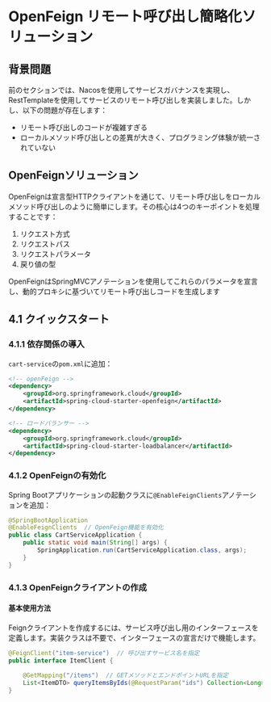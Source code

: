 # OpenFeign リモート呼び出し簡略化ソリューション

## 背景問題
前のセクションでは、Nacosを使用してサービスガバナンスを実現し、RestTemplateを使用してサービスのリモート呼び出しを実装しました。しかし、以下の問題が存在します：
- リモート呼び出しのコードが複雑すぎる
- ローカルメソッド呼び出しとの差異が大きく、プログラミング体験が統一されていない

## OpenFeignソリューション
OpenFeignは宣言型HTTPクライアントを通じて、リモート呼び出しをローカルメソッド呼び出しのように簡単にします。その核心は4つのキーポイントを処理することです：
1. リクエスト方式
2. リクエストパス
3. リクエストパラメータ
4. 戻り値の型

OpenFeignはSpringMVCアノテーションを使用してこれらのパラメータを宣言し、動的プロキシに基づいてリモート呼び出しコードを生成します

## 4.1 クイックスタート

### 4.1.1 依存関係の導入
`cart-service`の`pom.xml`に追加：

```xml
<!-- openFeign -->
<dependency>
    <groupId>org.springframework.cloud</groupId>
    <artifactId>spring-cloud-starter-openfeign</artifactId>
</dependency>

<!-- ロードバランサー -->
<dependency>
    <groupId>org.springframework.cloud</groupId>
    <artifactId>spring-cloud-starter-loadbalancer</artifactId>
</dependency>
```

### 4.1.2 OpenFeignの有効化
Spring Bootアプリケーションの起動クラスに`@EnableFeignClients`アノテーションを追加：

```java
@SpringBootApplication
@EnableFeignClients  // OpenFeign機能を有効化
public class CartServiceApplication {
    public static void main(String[] args) {
        SpringApplication.run(CartServiceApplication.class, args);
    }
}
```

### 4.1.3 OpenFeignクライアントの作成

#### 基本使用方法
Feignクライアントを作成するには、サービス呼び出し用のインターフェースを定義します。実装クラスは不要で、インターフェースの宣言だけで機能します。

```java
@FeignClient("item-service")  // 呼び出すサービス名を指定
public interface ItemClient {
    
    @GetMapping("/items")  // GETメソッドとエンドポイントURLを指定
    List<ItemDTO> queryItemsByIds(@RequestParam("ids") Collection<Long> ids);
}
```

